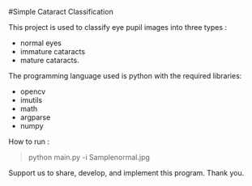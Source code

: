 #Simple Cataract Classification

This project is used to classify eye pupil images into three types :
- normal eyes
- immature cataracts
- mature cataracts.  

The programming language used is python with the required libraries: 
- opencv 
- imutils 
- math 
- argparse 
- numpy

How to run :
>python main.py -i Samplenormal.jpg

Support us to share, develop, and implement this program.
Thank you.
